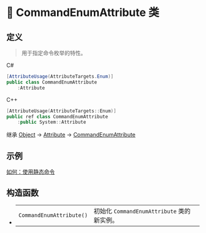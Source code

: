 # 🔖 CommandEnumAttribute 类

## 定义

> 用于指定命令枚举的特性。

C#
```cs
[AttributeUsage(AttributeTargets.Enum)]
public class CommandEnumAttribute
    :Attribute
```
C++
```cpp
[AttributeUsage(AttributeTargets::Enum)]
public ref class CommandEnumAttribute
    :public System::Attribute
```

继承 [Object](https://docs.microsoft.com/DotNET/api/system.object) → [Attribute](https://docs.microsoft.com/DotNET/api/system.attribute) → [CommandEnumAttribute](CommandEnumAttribute)
 

## 示例

[如何：使用静态命令](../../../../../HowTo/Static_DynamicCommand)

## 构造函数
- 
    |||
    |-|-|
    |`CommandEnumAttribute()`|初始化 `CommandEnumAttribute` 类的新实例。|
